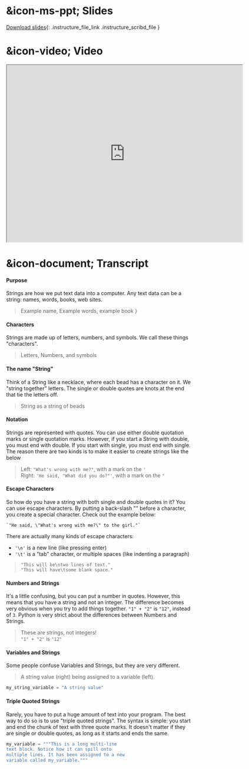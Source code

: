 # &icon-ms-ppt; Slides

[Download slides](https://udel.instructure.com/files/74849233/download){: .instructure_file_link .instructure_scribd_file }

# &icon-video; Video

<iframe style="width: 640px; height: 480px;" width="300" height="150" allowfullscreen="allowfullscreen" webkitallowfullscreen="webkitallowfullscreen" mozallowfullscreen="mozallowfullscreen"
title="Introduction.pdf"
src="https://www.youtube.com/embed/daoY8lLoSAk?feature=oembed&amp;rel=0" 
></iframe>

# &icon-document; Transcript

#### Purpose

Strings are how we put text data into a computer.
Any text data can be a string: names, words, books, web sites.

> Example name, Example words, example book }

#### Characters

Strings are made up of letters, numbers, and symbols.
We call these things "characters".

> Letters, Numbers, and symbols

#### The name "String"

Think of a String like a necklace, where each bead has a character on it.
We "string together" letters.
The single or double quotes are knots at the end that tie the letters off.

> String as a string of beads

#### Notation

Strings are represented with quotes.
You can use either double quotation marks or single quotation marks.
However, if you start a String with double, you must end with double.
If you start with single, you must end with single.
The reason there are two kinds is to make it easier to create strings like the below

> Left: `"What's wrong with me?"`, with a mark on the `'`  
> Right: `'He said, "What did you do?"'`, with a mark on the `"`

#### Escape Characters

So how do you have a string with both single and double quotes in it?
You can use escape characters.
By putting a back-slash "\" before a character, you create a special character.
Check out the example below:

    `"He said, \"What's wrong with me?\" to the girl."`

There are actually many kinds of escape characters:

* `'\n'` is a new line (like pressing enter)
* `'\t'` is a "tab" character, or multiple spaces (like indenting a paragraph)

> `"This will be\ntwo lines of text."`  
> `"This will have\tsome blank space."`

#### Numbers and Strings

It's a little confusing, but you can put a number in quotes.
However, this means that you have a string and not an integer.
The difference becomes very obvious when you try to add things together.
`"1" + "2"` is `"12"`, instead of `3`.
Python is very strict about the differences between Numbers and Strings.

> These are strings, not integers!  
> `"1" + "2"` is `"12"`

#### Variables and Strings

Some people confuse Variables and Strings, but they are very different.

> A string value (right) being assigned to a variable (left).

```python
my_string_variable = "A string value"
```

#### Triple Quoted Strings

Rarely, you have to put a huge amount of text into your program. The best way
to do so is to use "triple quoted strings". The syntax is simple: you start and
end the chunk of text with three quote marks. It doesn't matter if they are
single or double quotes, as long as it starts and ends the same.

```python
my_variable = """This is a long multi-line 
text block. Notice how it can spill onto 
multiple lines. It has been assigned to a new 
variable called my_variable."""
```
